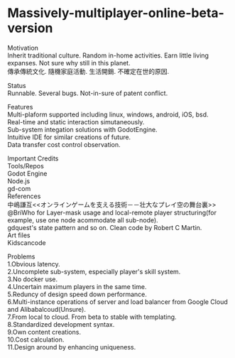 # Massively-multiplayer-online-beta-version

Motivation<br> 
Inherit traditional culture. Random in-home activities. Earn little living expanses. Not sure why still in this planet.<br> 
傳承傳統文化. 隨機家庭活動. 生活開銷. 不確定在世的原因. <br>

Status<br>
Runnable.
Several bugs.
Not-in-sure of patent conflict.<br>

Features<br>
Multi-plaform supported including linux, windows, android, iOS, bsd.<br>
Real-time and static interaction simutaneously.<br>
Sub-system integation solutions with GodotEngine.<br>
Intuitive IDE for similar creations of future.<br>
Data transfer cost control observation.<br>

Important Credits<br>
Tools/Repos<br>
Godot Engine<br>
Node.js<br>
gd-com<br>
References<br>
中嶋謙互<<オンラインゲームを支える技術－－壮大なプレイ空の舞台裏>><br> 
@BriWho for Layer-mask usage and local-remote player structuring(for example, use one node acommodate all sub-node).<br>
gdquest's state pattern and so on.
Clean code by Robert C Martin.<br>
Art files<br>
Kidscancode

Problems<br>
1.Obvious latency.<br> 
2.Uncomplete sub-system, especially player's skill system.<br> 
3.No docker use.<br> 
4.Uncertain maximum players in the same time.<br> 
5.Reduncy of design speed down performance.<br>
6.Multi-instance operations of server and load balancer from Google Cloud and Alibabalcoud(Unsure).<br>
7.From local to cloud. From beta to stable with templating.<br>
8.Standardized development syntax.<br>
9.Own content creations.<br>
10.Cost calculation.<br>
11.Design around by enhancing uniqueness.
